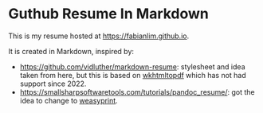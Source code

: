 # Guthub Resume In Markdown

This is my resume hosted at https://fabianlim.github.io.

It is created in Markdown, inspired by:
- https://github.com/vidluther/markdown-resume: stylesheet and idea taken from here, but this is based on [wkhtmltopdf](https://wkhtmltopdf.org) which has not had support since 2022.
- https://smallsharpsoftwaretools.com/tutorials/pandoc_resume/: got the idea to change to [weasyprint](https://weasyprint.org/).